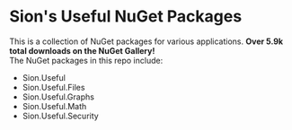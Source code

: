 # Sion's Useful NuGet Packages

This is a collection of NuGet packages for various applications. **Over 5.9k total downloads on the NuGet Gallery!** <br>
The NuGet packages in this repo include:

- Sion.Useful
- Sion.Useful.Files
- Sion.Useful.Graphs
- Sion.Useful.Math
- Sion.Useful.Security
